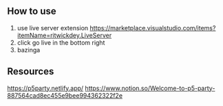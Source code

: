 
## How to use
1. use live server extension https://marketplace.visualstudio.com/items?itemName=ritwickdey.LiveServer
2. click go live in the bottom right
3. bazinga

## Resources

https://p5party.netlify.app/
https://www.notion.so/Welcome-to-p5-party-887564cad8ec455e9bee994362322f2e
